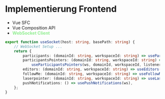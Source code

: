 # Implementierung Frontend

<ul>
    <li >Vue SFC</li>
    <li >Vue Composition API</li>
    <li ><strong>WebSocket Client</strong></li>
</ul>

<style>
    strong {
        color: lightgreen !important;
    }
</style>

```ts {all|1|4-10}
export function useSocket(host: string, basePath: string) {
	// WebSocket Setup ...
	return {
		participants: (domainId: string, workspaceId: string) => useParticipants(ws, domainId, workspaceId, listeners),
		participantsPointers: (domainId: string, workspaceId: string) =>
			useParticipantsPointers(ws, domainId, workspaceId, listeners),
		editors: (domainId: string, workspaceId: string) => useEditors(ws, domainId, workspaceId, listeners),
		followMe: (domainId: string, workspaceId: string) => useFollowMe(ws, domainId, workspaceId, listeners),
		laserpointer: (domainId: string, workspaceId: string) => useLaserpointer(ws, domainId, workspaceId, listeners),
		pushNotifications: () => usePushNotifications(ws),
	};
}
```
